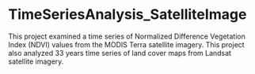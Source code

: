 # TimeSeriesAnalysis_SatelliteImage
This project examined a time series of Normalized Difference Vegetation Index (NDVI) values from the MODIS Terra satellite imagery. This project also analyzed 33 years time series of land cover maps from Landsat satellite imagery.
